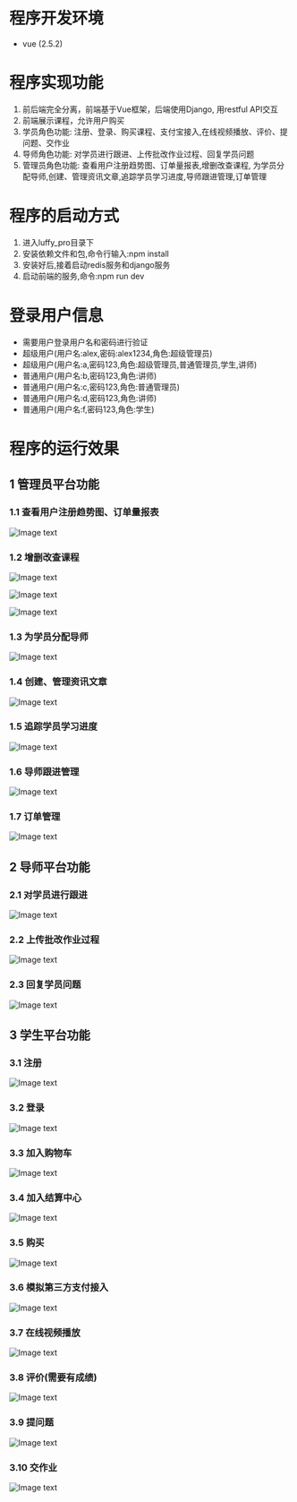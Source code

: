 # 程序开发环境
* vue (2.5.2)
# 程序实现功能
1.  前后端完全分离，前端基于Vue框架，后端使用Django, 用restful API交互
2.  前端展示课程，允许用户购买
3.  学员角色功能: 注册、登录、购买课程、支付宝接入,在线视频播放、评价、提问题、交作业
4.  导师角色功能: 对学员进行跟进、上传批改作业过程、回复学员问题
5.  管理员角色功能:  查看用户注册趋势图、订单量报表,增删改查课程, 为学员分配导师,创建、管理资讯文章,追踪学员学习进度,导师跟进管理,订单管理
# 程序的启动方式
1. 进入luffy_pro目录下
2. 安装依赖文件和包,命令行输入:npm install
3. 安装好后,接着启动redis服务和django服务
4. 启动前端的服务,命令:npm run dev
# 登录用户信息
* 需要用户登录用户名和密码进行验证
* 超级用户(用户名:alex,密码:alex1234,角色:超级管理员)
* 超级用户(用户名:a,密码123,角色:超级管理员,普通管理员,学生,讲师)
* 普通用户(用户名:b,密码123,角色:讲师)
* 普通用户(用户名:c,密码123,角色:普通管理员)
* 普通用户(用户名:d,密码123,角色:讲师)
* 普通用户(用户名:f,密码123,角色:学生)
# 程序的运行效果
## 1 管理员平台功能

### 1.1 查看用户注册趋势图、订单量报表

![Image text](https://m.qpic.cn/psc?/V13PfEOv3RfKHG/N6ix9ropXhYRy3eob.4AqzLKLtXfXY9d4GlRAHBSaiNbmod6PlZIjetEhQJ6yeTkyobiZueYxKMZ.VdA08eNyA!!/b&bo=cweAAQAAAAADB9c!&rf=viewer_4)


### 1.2 增删改查课程
![Image text](https://m.qpic.cn/psc?/V13PfEOv3RfKHG/N6ix9ropXhYRy3eob.4AqwGno3m4ZO420QFPd*lj8VzCLY1zG4Vj.1PL2dApWZOFKoWDAWXuoGbVZ7WLRgtWcA!!/b&bo=5gQCAQAAAAADB8M!&rf=viewer_4)

![Image text](https://m.qpic.cn/psc?/V13PfEOv3RfKHG/N6ix9ropXhYRy3eob.4Aq9VR95.XxS..OsKpF27pCF6dH4gzSMkxjCebtZ*H0Ht3q0NRtt2e0CcDv73D6g8FzQ!!/b&bo=gAdPAwAAAAADB.k!&rf=viewer_4)

![Image text](https://m.qpic.cn/psc?/V13PfEOv3RfKHG/N6ix9ropXhYRy3eob.4Aq.zSZivME32vsEQZ*T5buYjTO*BkGEGUi8oSZJqPya6hTZPJh9UrdCoYxN.SkuXQDg!!/b&bo=CwQFAQAAAAADByk!&rf=viewer_4)

### 1.3 为学员分配导师

![Image text](https://m.qpic.cn/psc?/V13PfEOv3RfKHG/N6ix9ropXhYRy3eob.4Aq3CK0l3O6V430so377OfCZQI3NKjeR4sgH.f7kNTSgrxsguSntW6PJWdIFHeujZ1zA!!/b&bo=gAdpAQAAAAADB80!&rf=viewer_4)



### 1.4 创建、管理资讯文章

![Image text](https://m.qpic.cn/psc?/V13PfEOv3RfKHG/N6ix9ropXhYRy3eob.4Aq5VZUI7*9YxC5i0kf2wOH9lfte9eaFr9uWpqXdb4t0Xbnh5nzEW.pHuW9XLOcPcnUA!!/b&bo=8wQuAQAAAAADB*o!&rf=viewer_4)



### 1.5 追踪学员学习进度

![Image text](https://m.qpic.cn/psc?/V13PfEOv3RfKHG/N6ix9ropXhYRy3eob.4Aq8jdiTnUpeBoTSFUrRdq2pLNYR0uvVNc8DCyii1fJ1u3Rq*Lw8QhVba4vTOKIqhuqg!!/b&bo=owbjAAAAAAADB2Q!&rf=viewer_4)



### 1.6 导师跟进管理

![Image text](https://m.qpic.cn/psc?/V13PfEOv3RfKHG/N6ix9ropXhYRy3eob.4Aqx0okvTtdcaevCK.FFYoy0HoYksgAXryen15J4qAVsqcMFGkMCDKRtYENE33*qDD0A!!/b&bo=sARSAQAAAAADB8U!&rf=viewer_4)


### 1.7 订单管理

![Image text](https://m.qpic.cn/psc?/V13PfEOv3RfKHG/N6ix9ropXhYRy3eob.4Aq.dDkjbgfbOCBb5QLXu4fLhCZmpScvYzhTPrmnDlemlW5PVLdxD1ZTLjSkg3Lo26ag!!/b&bo=eQQ1AQAAAAADB2s!&rf=viewer_4)


## 2 导师平台功能

### 2.1 对学员进行跟进

![Image text](https://m.qpic.cn/psc?/V13PfEOv3RfKHG/N6ix9ropXhYRy3eob.4Aq4BQYHQCficH.SDjlHa*w4uoKllfGosUxGza6Fj4279K**9puAchMn*HpxMxValpCw!!/b&bo=tgSlAAAAAAADBzU!&rf=viewer_4)

### 2.2 上传批改作业过程

![Image text](https://m.qpic.cn/psc?/V13PfEOv3RfKHG/N6ix9ropXhYRy3eob.4Aq80MGFudLRkRgM*Z*Jzdg2xcuMHL5BESK70VezmqR8UyZHu*1HVFT8yQTw99OO9LEg!!/b&bo=OAYVAQAAAAADBwg!&rf=viewer_4)

### 2.3 回复学员问题

![Image text](https://m.qpic.cn/psc?/V13PfEOv3RfKHG/N6ix9ropXhYRy3eob.4AqyvL1a76*6xGI7xrQH9coZLYeD1FutHx4JT9NJ4*ScNXHL*PQ*3tYRWgB1vbAJqxFw!!/b&bo=tga*AAAAAAADBy0!&rf=viewer_4)


## 3 学生平台功能

### 3.1 注册

![Image text](http://m.qpic.cn/psc?/V13PfEOv3RfKHG/UEyoh0SDzKiAwcrP9ANXSvRtGohlYulbLDAkMkCEorpDSOASPhnO8Vpg2A6JzhLMQLhoaNqakDvR38YnRuxGeVxWrO4DI8CvYBrjMkww4YQ!/b&bo=9QNEAgAAAAADF4I!&rf=viewer_4)

### 3.2 登录

![Image text](https://m.qpic.cn/psc?/V13PfEOv3RfKHG/N6ix9ropXhYRy3eob.4Aq.rElQsBswfU*nr7AMaP7aPoFahSiO28w324FFPjQZ7NugzplZHeGN7.QP*URVDq3g!!/b&bo=gAdcAwAAAAADB*o!&rf=viewer_4)

### 3.3 加入购物车

![Image text](https://m.qpic.cn/psc?/V13PfEOv3RfKHG/N6ix9ropXhYRy3eob.4AqxmS66NcpNQeaqwQ0ZDKdrsxMRTynvcDicRhv1lllHyn9BffZHuDTIyYlp9rFTU9Pw!!/b&bo=MgZFAgAAAAADB1E!&rf=viewer_4)

### 3.4 加入结算中心

![Image text](https://m.qpic.cn/psc?/V13PfEOv3RfKHG/N6ix9ropXhYRy3eob.4Aq3ZcpSs2mnas4ip4*QX6Mm*dKAV6zgBeh0qCySAg*3Hgou6Xbe6Uyeh36vkUuBqPMA!!/b&bo=fwYSAgAAAAADB0s!&rf=viewer_4)

### 3.5 购买

![Image text](https://m.qpic.cn/psc?/V13PfEOv3RfKHG/N6ix9ropXhYRy3eob.4Aq1WhBlJmJ2gFUFVyvAzDLP0CenVq8slfv7yBJwnT2vr35rQCTCHkJzi.5hwD2h1Uww!!/b&bo=TwZnAgAAAAADBw4!&rf=viewer_4)

### 3.6 模拟第三方支付接入

![Image text](https://m.qpic.cn/psc?/V13PfEOv3RfKHG/N6ix9ropXhYRy3eob.4Aqwqii5p*Ts6b7yqWDbPAYQkgjdbEdlNLs*CLRo63qcxBhVutD2I2CDr19Ukxcla2vg!!/b&bo=ZgVnAgAAAAADByQ!&rf=viewer_4)

### 3.7 在线视频播放

![Image text](https://m.qpic.cn/psc?/V13PfEOv3RfKHG/N6ix9ropXhYRy3eob.4Aq3degr6a32eErfDDwamwFEOfv5yk.FdKvjIugrL3mAjeEWYZ4j*iISwG12HWJBvW6g!!/b&bo=SAadAgAAAAADB*M!&rf=viewer_4)

### 3.8 评价(需要有成绩)

![Image text](https://m.qpic.cn/psc?/V13PfEOv3RfKHG/N6ix9ropXhYRy3eob.4AqyUZEPxxnbFRmrrO*9yE.MV75Q0J99yh4j0zshkK3x0zP2nFzYVTeUH6rJrFVlX3VA!!/b&bo=WAb.AAAAAAADB4I!&rf=viewer_4)

### 3.9 提问题

![Image text](https://m.qpic.cn/psc?/V13PfEOv3RfKHG/N6ix9ropXhYRy3eob.4Aq3OPR*zYNt6I1GDLuqXNBJhrh1NwjncCBVZJXGmdYrZ.mZ5qngLMUYcQWOul45JXQA!!/b&bo=gAdcAwAAAAADB*o!&rf=viewer_4)

### 3.10 交作业

![Image text](https://m.qpic.cn/psc?/V13PfEOv3RfKHG/N6ix9ropXhYRy3eob.4Aq5CpWce6S3Uu4IaE*kQSl.dMOtV36pgNQnzthfnG7b5VprU*zQ3fJt.O.rvyXVYICQ!!/b&bo=PwYJAQAAAAADBxM!&rf=viewer_4)



